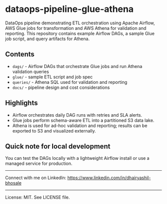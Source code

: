 # dataops-pipeline-glue-athena

DataOps pipeline demonstrating ETL orchestration using Apache Airflow, AWS Glue jobs for transformation and AWS Athena for validation and reporting.
This repository contains example Airflow DAGs, a sample Glue job script, and query artifacts for Athena.

## Contents
- `dags/` - Airflow DAGs that orchestrate Glue jobs and run Athena validation queries
- `glue/` - sample ETL script and job spec
- `queries/` - Athena SQL used for validation and reporting
- `docs/` - pipeline design and cost considerations

## Highlights
- Airflow orchestrates daily DAG runs with retries and SLA alerts.
- Glue jobs perform schema-aware ETL into a partitioned S3 data lake.
- Athena is used for ad-hoc validation and reporting; results can be exported to S3 and visualized externally.

## Quick note for local development
You can test the DAGs locally with a lightweight Airflow install or use a managed service for production.

---

Connect with me on LinkedIn: https://www.linkedin.com/in/dhairyashil-bhosale


---

License: MIT. See LICENSE file.

